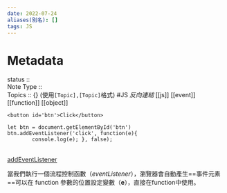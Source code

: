 ```yaml
---
date: 2022-07-24 
aliases(別名): []
tags: JS
---
```

# Metadata
status ::<br>
Note Type ::<br>
Topics :: {}
(使用`[Topic],[Topic]`格式)
#JS
*反向連結*  [[js]] [[event]] [[function]] [[object]]

```
<button id='btn'>Click</button>

let btn = document.getElementById('btn')
btn.addEventListener('click', function(e){ 
		console.log(e); }, false);
```


<br/>[addEventListener](https://developer.mozilla.org/en-US/docs/Web/API/EventTarget/addEventListener)

當我們執行一個流程控制函數（*eventListener*），瀏覽器會自動產生==事件元素==可以在 function 參數的位置設定變數（**e**），直接在function中使用。
